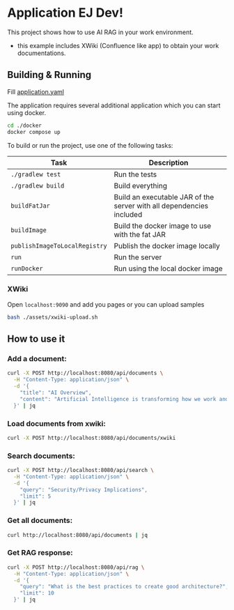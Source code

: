 # Application EJ Dev!
This project shows how to use AI RAG in your work environment.

- this example includes XWiki (Confluence like app) to obtain your work documentations.

## Building & Running

Fill [application.yaml](src/main/resources/application.yaml)

The application requires several additional application which you can start using docker.

```bash
cd ./docker
docker compose up
```

To build or run the project, use one of the following tasks:

| Task                          | Description                                                          |
|-------------------------------|----------------------------------------------------------------------|
| `./gradlew test`              | Run the tests                                                        |
| `./gradlew build`             | Build everything                                                     |
| `buildFatJar`                 | Build an executable JAR of the server with all dependencies included |
| `buildImage`                  | Build the docker image to use with the fat JAR                       |
| `publishImageToLocalRegistry` | Publish the docker image locally                                     |
| `run`                         | Run the server                                                       |
| `runDocker`                   | Run using the local docker image                                     |

### XWiki
Open `localhost:9090` and add you pages or you can upload samples
```bash
bash ./assets/xwiki-upload.sh
```

## How to use it

### Add a document:
```bash
curl -X POST http://localhost:8080/api/documents \
  -H "Content-Type: application/json" \
  -d '{
    "title": "AI Overview",
    "content": "Artificial Intelligence is transforming how we work and live..."
  }' | jq
```

### Load documents from xwiki:
```bash
curl -X POST http://localhost:8080/api/documents/xwiki
```

### Search documents:
```bash
curl -X POST http://localhost:8080/api/search \
  -H "Content-Type: application/json" \
  -d '{
    "query": "Security/Privacy Implications",
    "limit": 5
  }' | jq
```

### Get all documents:
```bash
curl http://localhost:8080/api/documents | jq
```

### Get RAG response:
```bash
curl -X POST http://localhost:8080/api/rag \
  -H "Content-Type: application/json" \
  -d '{
    "query": "What is the best practices to create good architecture?",
    "limit": 10
  }' | jq
```